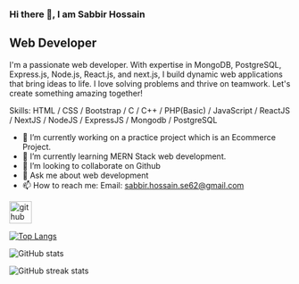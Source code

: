 ### Hi there 👋, I am Sabbir Hossain
## Web Developer
I'm a passionate web developer. With expertise in MongoDB, PostgreSQL, Express.js, Node.js, React.js, and next.js, I build dynamic web applications that bring ideas to life. I love solving problems and thrive on teamwork. Let's create something amazing together!

Skills: HTML / CSS / Bootstrap /  C / C++ / PHP(Basic) / JavaScript / ReactJS / NextJS / NodeJS / ExpressJS / Mongodb / PostgreSQL

- 🔭 I’m currently working on a practice project which is an Ecommerce Project. 
- 🌱 I’m currently learning MERN Stack web development. 
- 👯 I’m looking to collaborate on Github 
- 💬 Ask me about web development 
- 📫 How to reach me: Email: sabbir.hossain.se62@gmail.com 


[<img src='https://cdn.jsdelivr.net/npm/simple-icons@3.0.1/icons/github.svg' alt='github' height='40'>](https://github.com/sabbir-62)  

[![Top Langs](https://github-readme-stats.vercel.app/api/top-langs/?username=sabbir-62)](https://github.com/anuraghazra/github-readme-stats)

![GitHub stats](https://github-readme-stats.vercel.app/api?username=sabbir-62&show_icons=true&count_private=true)  

![GitHub streak stats](https://streak-stats.demolab.com/?user=sabbir-62)  
